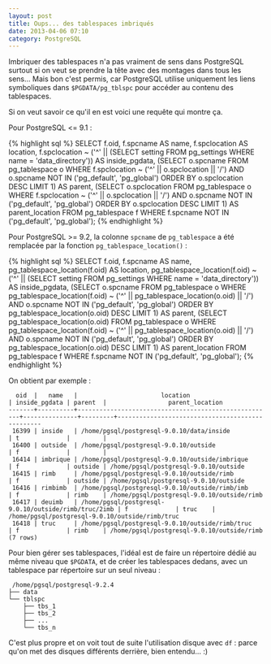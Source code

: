```yaml
---
layout: post
title: Oups... des tablespaces imbriqués
date: 2013-04-06 07:10
category: PostgreSQL
---
```


Imbriquer des tablespaces n'a pas vraiment de sens dans PostgreSQL
surtout si on veut se prendre la tête avec des montages dans tous les
sens... Mais bon c'est permis, car PostgreSQL utilise uniquement les
liens symboliques dans `$PGDATA/pg_tblspc` pour accéder au contenu des
tablespaces.

Si on veut savoir ce qu'il en est voici une requête qui montre ça.

Pour PostgreSQL \<= 9.1 :

{% highlight sql %}
SELECT f.oid, f.spcname AS name, f.spclocation AS location,
  f.spclocation ~ ('^' || (SELECT setting FROM pg_settings
                           WHERE name = 'data_directory')) AS inside_pgdata,
  (SELECT o.spcname
   FROM pg_tablespace o
   WHERE f.spclocation ~ ('^' || o.spclocation || '/')
     AND o.spcname NOT IN ('pg_default', 'pg_global')
   ORDER BY o.spclocation DESC LIMIT 1) AS parent,
  (SELECT o.spclocation   FROM pg_tablespace o
   WHERE f.spclocation ~ ('^' || o.spclocation || '/')
     AND o.spcname NOT IN ('pg_default', 'pg_global')
   ORDER BY o.spclocation DESC LIMIT 1) AS parent_location
FROM pg_tablespace f
WHERE f.spcname NOT IN ('pg_default', 'pg_global');
{% endhighlight %}

Pour PostgreSQL \>= 9.2, la colonne `spcname` de `pg_tablespace` a été
remplacée par la fonction `pg_tablespace_location()` :

{% highlight sql %}
SELECT f.oid, f.spcname AS name, pg_tablespace_location(f.oid) AS location,
  pg_tablespace_location(f.oid) ~ ('^' || (SELECT setting FROM pg_settings
                                    WHERE name = 'data_directory')) AS inside_pgdata,
  (SELECT o.spcname
   FROM pg_tablespace o
   WHERE pg_tablespace_location(f.oid) ~ ('^' || pg_tablespace_location(o.oid) || '/')
     AND o.spcname NOT IN ('pg_default', 'pg_global')
   ORDER BY pg_tablespace_location(o.oid) DESC LIMIT 1) AS parent,
  (SELECT pg_tablespace_location(o.oid)
   FROM pg_tablespace o
   WHERE pg_tablespace_location(f.oid) ~ ('^' || pg_tablespace_location(o.oid) || '/')
     AND o.spcname NOT IN ('pg_default', 'pg_global')
   ORDER BY pg_tablespace_location(o.oid) DESC LIMIT 1) AS parent_location
FROM pg_tablespace f
WHERE f.spcname NOT IN ('pg_default', 'pg_global');
{% endhighlight %}

On obtient par exemple :

    
      oid  |   name   |                       location                       | inside_pgdata | parent  |                 parent_location                 
    -------+----------+------------------------------------------------------+---------------+---------+-------------------------------------------------
     16399 | inside   | /home/pgsql/postgresql-9.0.10/data/inside            | t             |         | 
     16400 | outside  | /home/pgsql/postgresql-9.0.10/outside                | f             |         | 
     16414 | imbrique | /home/pgsql/postgresql-9.0.10/outside/imbrique       | f             | outside | /home/pgsql/postgresql-9.0.10/outside
     16415 | rimb     | /home/pgsql/postgresql-9.0.10/outside/rimb           | f             | outside | /home/pgsql/postgresql-9.0.10/outside
     16416 | rimbimb  | /home/pgsql/postgresql-9.0.10/outside/rimb/imb       | f             | rimb    | /home/pgsql/postgresql-9.0.10/outside/rimb
     16417 | deuimb   | /home/pgsql/postgresql-9.0.10/outside/rimb/truc/2imb | f             | truc    | /home/pgsql/postgresql-9.0.10/outside/rimb/truc
     16418 | truc     | /home/pgsql/postgresql-9.0.10/outside/rimb/truc      | f             | rimb    | /home/pgsql/postgresql-9.0.10/outside/rimb
    (7 rows)
    

Pour bien gérer ses tablespaces, l'idéal est de faire un répertoire
dédié au même niveau que `$PGDATA`, et de créer les tablespaces dedans,
avec un tablespace par répertoire sur un seul niveau :

    
     /home/pgsql/postgresql-9.2.4
    ├── data
    └── tblspc
        ├── tbs_1
        ├── tbs_2
        ├── ...
        └── tbs_n
    

C'est plus propre et on voit tout de suite l'utilisation disque avec
`df` : parce qu'on met des disques différents derrière, bien entendu...
:)
